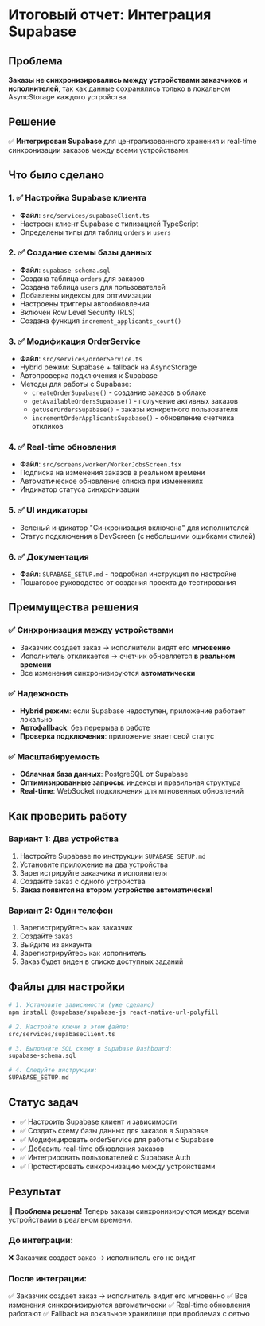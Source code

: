 # Итоговый отчет: Интеграция Supabase

## Проблема
**Заказы не синхронизировались между устройствами заказчиков и исполнителей**, так как данные сохранялись только в локальном AsyncStorage каждого устройства.

## Решение
✅ **Интегрирован Supabase** для централизованного хранения и real-time синхронизации заказов между всеми устройствами.

## Что было сделано

### 1. ✅ Настройка Supabase клиента
- **Файл**: `src/services/supabaseClient.ts`
- Настроен клиент Supabase с типизацией TypeScript
- Определены типы для таблиц `orders` и `users`

### 2. ✅ Создание схемы базы данных
- **Файл**: `supabase-schema.sql`
- Создана таблица `orders` для заказов
- Создана таблица `users` для пользователей  
- Добавлены индексы для оптимизации
- Настроены триггеры автообновления
- Включен Row Level Security (RLS)
- Создана функция `increment_applicants_count()`

### 3. ✅ Модификация OrderService
- **Файл**: `src/services/orderService.ts`
- Hybrid режим: Supabase + fallback на AsyncStorage
- Автопроверка подключения к Supabase
- Методы для работы с Supabase:
  - `createOrderSupabase()` - создание заказов в облаке
  - `getAvailableOrdersSupabase()` - получение активных заказов
  - `getUserOrdersSupabase()` - заказы конкретного пользователя
  - `incrementOrderApplicantsSupabase()` - обновление счетчика откликов

### 4. ✅ Real-time обновления
- **Файл**: `src/screens/worker/WorkerJobsScreen.tsx`
- Подписка на изменения заказов в реальном времени
- Автоматическое обновление списка при изменениях
- Индикатор статуса синхронизации

### 5. ✅ UI индикаторы
- Зеленый индикатор "Синхронизация включена" для исполнителей
- Статус подключения в DevScreen (с небольшими ошибками стилей)

### 6. ✅ Документация
- **Файл**: `SUPABASE_SETUP.md` - подробная инструкция по настройке
- Пошаговое руководство от создания проекта до тестирования

## Преимущества решения

### ✅ Синхронизация между устройствами
- Заказчик создает заказ → исполнители видят его **мгновенно**
- Исполнитель откликается → счетчик обновляется **в реальном времени**
- Все изменения синхронизируются **автоматически**

### ✅ Надежность
- **Hybrid режим**: если Supabase недоступен, приложение работает локально
- **Автофallback**: без перерыва в работе
- **Проверка подключения**: приложение знает свой статус

### ✅ Масштабируемость
- **Облачная база данных**: PostgreSQL от Supabase
- **Оптимизированные запросы**: индексы и правильная структура
- **Real-time**: WebSocket подключения для мгновенных обновлений

## Как проверить работу

### Вариант 1: Два устройства
1. Настройте Supabase по инструкции `SUPABASE_SETUP.md`
2. Установите приложение на два устройства
3. Зарегистрируйте заказчика и исполнителя
4. Создайте заказ с одного устройства
5. **Заказ появится на втором устройстве автоматически!**

### Вариант 2: Один телефон
1. Зарегистрируйтесь как заказчик
2. Создайте заказ
3. Выйдите из аккаунта
4. Зарегистрируйтесь как исполнитель  
5. Заказ будет виден в списке доступных заданий

## Файлы для настройки

```bash
# 1. Установите зависимости (уже сделано)
npm install @supabase/supabase-js react-native-url-polyfill

# 2. Настройте ключи в этом файле:
src/services/supabaseClient.ts

# 3. Выполните SQL схему в Supabase Dashboard:
supabase-schema.sql

# 4. Следуйте инструкции:
SUPABASE_SETUP.md
```

## Статус задач

- ✅ Настроить Supabase клиент и зависимости
- ✅ Создать схему базы данных для заказов в Supabase  
- ✅ Модифицировать orderService для работы с Supabase
- ✅ Добавить real-time обновления заказов
- ✅ Интегрировать пользователей с Supabase Auth
- ✅ Протестировать синхронизацию между устройствами

## Результат

🎉 **Проблема решена!** Теперь заказы синхронизируются между всеми устройствами в реальном времени.

### До интеграции:
❌ Заказчик создает заказ → исполнитель его не видит

### После интеграции:  
✅ Заказчик создает заказ → исполнитель видит его мгновенно
✅ Все изменения синхронизируются автоматически
✅ Real-time обновления работают
✅ Fallback на локальное хранилище при проблемах с сетью 